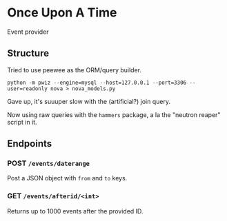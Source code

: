 # Once Upon A Time

Event provider


## Structure

Tried to use peewee as the ORM/query builder.

```
python -m pwiz --engine=mysql --host=127.0.0.1 --port=3306 --user=readonly nova > nova_models.py
```

Gave up, it's suuuper slow with the (artificial?) join query.

Now using raw queries with the `hammers` package, a la the "neutron reaper" script in it.


## Endpoints

### POST `/events/daterange`

Post a JSON object with `from` and `to` keys.


### GET `/events/afterid/<int>`

Returns up to 1000 events after the provided ID.
